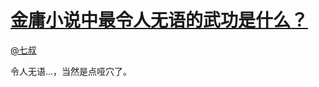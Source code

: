 
#  [金庸小说中最令人无语的武功是什么？](https://zhihu.com/questions/20182556)



[@七叔](https://zhihu.com/people/dc7fdcba7402a97feda64549fbffe4a2)

令人无语…，当然是点哑穴了。